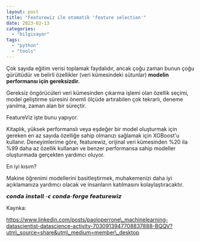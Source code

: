 ```yaml
---
layout: post
title: "Featurewiz ile otomatik 'feature selection'"
date: 2023-02-13
categories: 
  - "bilgisayar"
tags: 
  - "python"
  - "tools"
---
```


Çok sayıda eğitim verisi toplamak faydalıdır, ancak çoğu zaman bunun çoğu gürültüdür ve belirli özellikler (veri kümesindeki sütunlar) **modelin performansı için gereksizdir.**

Gereksiz öngörücüleri veri kümesinden çıkarma işlemi olan özellik seçimi, model geliştirme süresini önemli ölçüde artırabilen çok tekrarlı, deneme yanılma, zaman alan bir süreçtir.

FeatureViz işte bunu yapıyor.

Kitaplık, yüksek performanslı veya eşdeğer bir model oluşturmak için gereken en az sayıda özelliğe sahip olmanızı sağlamak için XGBoost'u kullanır. Deneyimlerime göre, featurewiz, orijinal veri kümesinden %20 ila %99 daha az özellik kullanan ve benzer performansa sahip modeller oluşturmada gerçekten yardımcı oluyor.

En iyi kısım?

Makine öğrenimi modellerini basitleştirmek, muhakemenizi daha iyi açıklamanıza yardımcı olacak ve insanların katılmasını kolaylaştıracaktır.

𝙘𝙤𝙣𝙙𝙖 𝙞𝙣𝙨𝙩𝙖𝙡𝙡 -𝙘 𝙘𝙤𝙣𝙙𝙖-𝙛𝙤𝙧𝙜𝙚 𝙛𝙚𝙖𝙩𝙪𝙧𝙚𝙬𝙞𝙯

Kaynka:

https://www.linkedin.com/posts/paoloperrone\_machinelearning-datascientist-datascience-activity-7030913947708837888-BQQV?utm\_source=share&utm\_medium=member\_desktop
